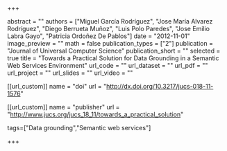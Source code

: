 +++

abstract = ""
authors = ["Miguel García Rodríguez", "Jose María Alvarez Rodríguez", "Diego Berrueta Muñoz", "Luis Polo Paredes", "Jose Emilio Labra Gayo", "Patricia Ordoñez De Pablos"]
date = "2012-11-01"
image_preview = ""
math = false
publication_types = ["2"]
publication = "Journal of Universal Computer Science"
publication_short = ""
selected = true
title = "Towards a Practical Solution for Data Grounding in a Semantic Web Services Environment"
url_code = ""
url_dataset = ""
url_pdf = ""
url_project = ""
url_slides = ""
url_video = ""

[[url_custom]]
name = "doi"
url = "http://dx.doi.org/10.3217/jucs-018-11-1576"

[[url_custom]]
name = "publisher"
url = "http://www.jucs.org/jucs_18_11/towards_a_practical_solution"

tags=["Data grounding","Semantic web services"]

+++


